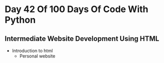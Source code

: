 # Day 42 Of 100 Days Of Code With Python

## Intermediate Website Development Using HTML

- Introduction to html
  - Personal website
